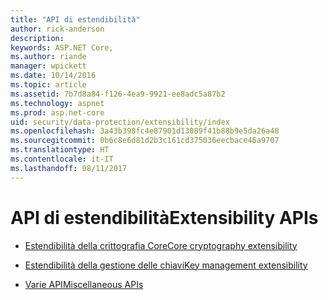 ```yaml
---
title: "API di estendibilità"
author: rick-anderson
description: 
keywords: ASP.NET Core,
ms.author: riande
manager: wpickett
ms.date: 10/14/2016
ms.topic: article
ms.assetid: 7b7d8a84-f126-4ea9-9921-ee8adc5a87b2
ms.technology: aspnet
ms.prod: asp.net-core
uid: security/data-protection/extensibility/index
ms.openlocfilehash: 3a43b398fc4e87901d13089f41b88b9e5da26a48
ms.sourcegitcommit: 0b6c8e6d81d2b3c161cd375036eecbace46a9707
ms.translationtype: HT
ms.contentlocale: it-IT
ms.lasthandoff: 08/11/2017
---
```

# <a name="extensibility-apis"></a><span data-ttu-id="be6ae-103">API di estendibilità</span><span class="sxs-lookup"><span data-stu-id="be6ae-103">Extensibility APIs</span></span>

* [<span data-ttu-id="be6ae-104">Estendibilità della crittografia Core</span><span class="sxs-lookup"><span data-stu-id="be6ae-104">Core cryptography extensibility</span></span>](core-crypto.md)

* [<span data-ttu-id="be6ae-105">Estendibilità della gestione delle chiavi</span><span class="sxs-lookup"><span data-stu-id="be6ae-105">Key management extensibility</span></span>](key-management.md)

* [<span data-ttu-id="be6ae-106">Varie API</span><span class="sxs-lookup"><span data-stu-id="be6ae-106">Miscellaneous APIs</span></span>](misc-apis.md)
